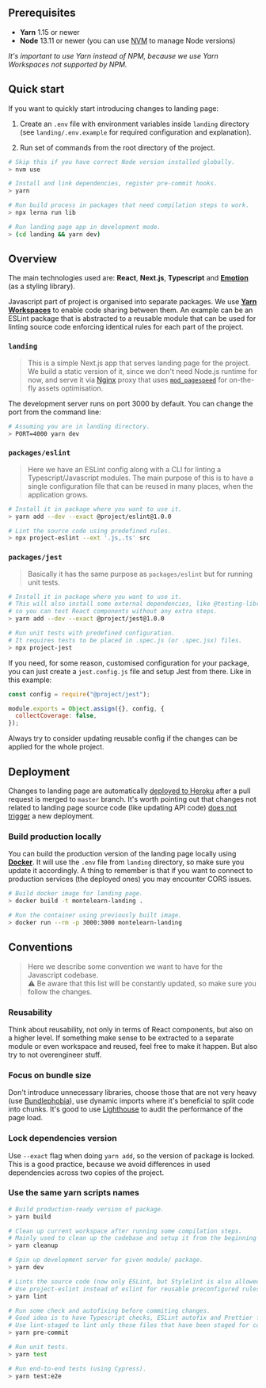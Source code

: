 ## Prerequisites

- **Yarn** 1.15 or newer
- **Node** 13.11 or newer (you can use [NVM](https://github.com/nvm-sh/nvm) to manage Node versions)

_It's important to use Yarn instead of NPM, because we use Yarn Workspaces not supported by NPM._

## Quick start

If you want to quickly start introducing changes to landing page:

1. Create an `.env` file with environment variables inside `landing` directory (see `landing/.env.example` for required configuration and explanation).

2. Run set of commands from the root directory of the project.

```bash
# Skip this if you have correct Node version installed globally.
> nvm use

# Install and link dependencies, register pre-commit hooks.
> yarn

# Run build process in packages that need compilation steps to work.
> npx lerna run lib

# Run landing page app in development mode.
> (cd landing && yarn dev)
```

## Overview

The main technologies used are: **React**, **Next.js**, **Typescript** and [**Emotion**](https://www.npmjs.com/package/emotion) (as a styling library).

Javascript part of project is organised into separate packages. We use [**Yarn Workspaces**](https://classic.yarnpkg.com/en/docs/workspaces/) to enable code sharing between them. An example can be an ESLint package that is abstracted to a reusable module that can be used for linting source code enforcing identical rules for each part of the project.

### `landing`

> This is a simple Next.js app that serves landing page for the project. We build a static version of it, since we don't need Node.js runtime for now, and serve it via [Nginx](https://www.nginx.com) proxy that uses [`mod_pagespeed`](https://developers.google.com/speed/pagespeed/module) for on-the-fly assets optimisation.

The development server runs on port 3000 by default. You can change the port from the command line:

```bash
# Assuming you are in landing directory.
> PORT=4000 yarn dev
```

### `packages/eslint`

> Here we have an ESLint config along with a CLI for linting a Typescript/Javascript modules. The main purpose of this is to have a single configuration file that can be reused in many places, when the application grows.

```bash
# Install it in package where you want to use it.
> yarn add --dev --exact @project/eslint@1.0.0

# Lint the source code using predefined rules.
> npx project-eslint --ext '.js,.ts' src
```

### `packages/jest`

> Basically it has the same purpose as `packages/eslint` but for running unit tests.

```bash
# Install it in package where you want to use it.
# This will also install some external dependencies, like @testing-library/react,
# so you can test React components without any extra steps.
> yarn add --dev --exact @project/jest@1.0.0

# Run unit tests with predefined configuration.
# It requires tests to be placed in .spec.js (or .spec.jsx) files.
> npx project-jest
```

If you need, for some reason, customised configuration for your package, you can just create a `jest.config.js` file and setup Jest from there. Like in this example:

```js
const config = require("@project/jest");

module.exports = Object.assign({}, config, {
  collectCoverage: false,
});
```

Always try to consider updating reusable config if the changes can be applied for the whole project.

## Deployment

Changes to landing page are automatically [deployed to Heroku](https://montelearn-landing.herokuapp.com) after a pull request is merged to `master` branch. It's worth pointing out that changes not related to landing page source code (like updating API code) <u>does not trigger</u> a new deployment.

### Build production locally

You can build the production version of the landing page locally using [**Docker**](https://www.docker.com). It will use the `.env` file from `landing` directory, so make sure you update it accordingly. A thing to remember is that if you want to connect to production services (the deployed ones) you may encounter CORS issues.

```bash
# Build docker image for landing page.
> docker build -t montelearn-landing .

# Run the container using previously built image.
> docker run --rm -p 3000:3000 montelearn-landing
```

## Conventions

> Here we describe some convention we want to have for the Javascript codebase.\
> ⚠️ Be aware that this list will be constantly updated, so make sure you follow the changes.

### Reusability

Think about reusability, not only in terms of React components, but also on a higher level. If something make sense to be extracted to a separate module or even workspace and reused, feel free to make it happen. But also try to not overengineer stuff.

### Focus on bundle size

Don't introduce unnecessary libraries, choose those that are not very heavy (use [Bundlephobia](https://bundlephobia.com)), use dynamic imports where it's beneficial to split code into chunks. It's good to use [Lighthouse](https://chrome.google.com/webstore/detail/lighthouse/blipmdconlkpinefehnmjammfjpmpbjk?hl=pl) to audit the performance of the page load.

### Lock dependencies version

Use `--exact` flag when doing `yarn add`, so the version of package is locked. This is a good practice, because we avoid differences in used dependencies across two copies of the project.

### Use the same yarn scripts names

```bash
# Build production-ready version of package.
> yarn build

# Clean up current workspace after running some compilation steps.
# Mainly used to clean up the codebase and setup it from the beginning if something breaks.
> yarn cleanup

# Spin up development server for given module/ package.
> yarn dev

# Lints the source code (now only ESLint, but Stylelint is also allowed here).
# Use project-eslint instead of eslint for reusable preconfigured rules.
> yarn lint

# Run some check and autofixing before commiting changes.
# Good idea is to have Typescript checks, ESLint autofix and Prettier formatting.
# Use lint-staged to lint only those files that have been staged for commit.
> yarn pre-commit

# Run unit tests.
> yarn test

# Run end-to-end tests (using Cypress).
> yarn test:e2e
```
